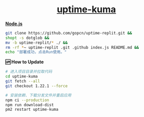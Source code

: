<div align=center>

# [uptime-kuma](https://github.com/louislam/uptime-kuma)
</div>

**[Node.js](https://replit.com)**

```bash
git clone https://github.com/gopcn/uptime-replit.git &&
shopt -s dotglob &&
mv -b uptime-replit/* ./ &&
rm -rf *~ uptime-replit .git .github index.js README.md &&
echo "部署成功，点击Run使用。"
```

**🆙 How to Update**
```bash
# 进入项目目录并拉取代码
cd uptime-kuma
git fetch --all
git checkout 1.22.1 --force

# 安装依赖、下载分发文件并重启应用
npm ci --production
npm run download-dist
pm2 restart uptime-kuma
```